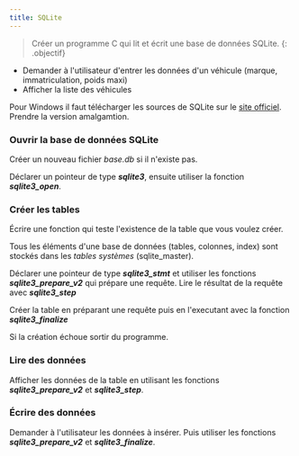 ```yaml
---
title: SQLite
---
```


> Créer un programme C qui lit et écrit une base de données SQLite.
{: .objectif}

- Demander à l'utilisateur d'entrer les données d'un véhicule (marque, immatriculation, poids maxi)
- Afficher la liste des véhicules

Pour Windows il faut télécharger les sources de SQLite sur le [site officiel](https://www.sqlite.org/download.html). Prendre la version amalgamtion.

### Ouvrir la base de données SQLite

Créer un nouveau fichier *base.db* si il n'existe pas.

Déclarer un pointeur de type ***sqlite3***, ensuite utiliser la fonction ***sqlite3_open***.


### Créer les tables 

Écrire une fonction qui teste l'existence de la table que vous voulez créer.

Tous les éléments d'une base de données (tables, colonnes, index) sont stockés dans les *tables systèmes* (sqlite_master).

Déclarer une pointeur de type ***sqlite3_stmt*** et utiliser les fonctions ***sqlite3_prepare_v2*** qui prépare une requête.
Lire le résultat de la requête avec ***sqlite3_step***

Créer la table en préparant une requête puis en l'executant avec la fonction ***sqlite3_finalize***

Si la création échoue sortir du programme.


### Lire des données

Afficher les données de la table en utilisant les fonctions ***sqlite3_prepare_v2*** et ***sqlite3_step***.


### Écrire des données

Demander à l'utilisateur les données à insérer. Puis utiliser les fonctions ***sqlite3_prepare_v2*** et ***sqlite3_finalize***.
